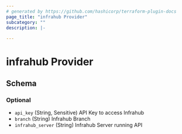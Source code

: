 ```yaml
---
# generated by https://github.com/hashicorp/terraform-plugin-docs
page_title: "infrahub Provider"
subcategory: ""
description: |-
  
---
```


# infrahub Provider





<!-- schema generated by tfplugindocs -->
## Schema

### Optional

- `api_key` (String, Sensitive) API Key to access Infrahub
- `branch` (String) Infrahub Branch
- `infrahub_server` (String) Infrahub Server running API
